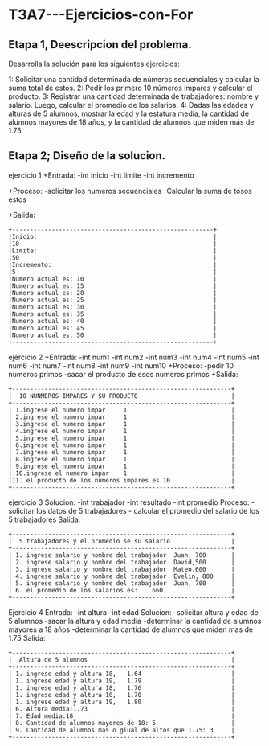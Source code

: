# T3A7---Ejercicios-con-For

## Etapa 1, Deescripcion del problema.
Desarrolla la solución para los siguientes ejercicios:

1: Solicitar una cantidad determinada de números secuenciales y calcular la suma total de estos.
2: Pedir los primero 10 números impares y calcular el producto.
3: Registrar una cantidad determinada de trabajadores: nombre y salario. Luego, calcular el promedio de los salarios.
4: Dadas las edades y alturas de 5 alumnos, mostrar la edad y la estatura media, la cantidad de alumnos mayores de 18 años, y la cantidad de alumnos que miden más de 1.75.

## Etapa 2; Diseño de la solucion.
ejercicio 1
+Entrada:
       -int inicio
       -int limite
       -int incremento

+Proceso:
       -solicitar los numeros secuenciales
       -Calcular la suma de tosos estos

+Salida:

  ~~~
+--------------------------------------------------------+
|Inicio:                                                 |
|10                                                      |
|Limite:                                                 |
|50                                                      |
|Incremento:                                             |
|5                                                       |
|Numero actual es: 10                                    |
|Numero actual es: 15                                    |
|Numero actual es: 20                                    |
|Numero actual es: 25                                    |
|Numero actual es: 30                                    |
|Numero actual es: 35                                    |
|Numero actual es: 40                                    |
|Numero actual es: 45                                    |
|Numero actual es: 50                                    |
+--------------------------------------------------------+
  ~~~

ejercicio 2
  +Entrada:
        -int num1
        -int num2
        -int num3
        -int num4
        -int num5
        -int num6
        -int num7
        -int num8
        -int num9
        -int num10
  +Proceso:
        -pedir 10 numeros primos
        -sacar el producto de esos numeros primos
  +Salida:
  
  ~~~
+-------------------------------------------------------------+
|  10 NUNMEROS IMPARES Y SU PRODUCTO                          |
+-------------------------------------------------------------+
| 1.ingrese el numero impar     1                             |
| 2.ingrese el numero impar     1                             |
| 3.ingrese el numero impar     1                             |
| 4.ingrese el numero impar     1                             |
| 5.ingrese el numero impar     1                             |
| 6.ingrese el numero impar     1                             |
| 7.ingrese el numero impar     1                             |
| 8.ingrese el numero impar     1                             |
| 9.ingrese el numero impar     1                             |
| 10.ingrese el numero impar    1                             |
|11. el producto de los numeros impares es 10                 |
+-------------------------------------------------------------+

~~~

ejercicio 3
Solucion:
     -int trabajador
     -int resultado
     -int promedio
Proceso:
     - solicitar los datos de 5 trabajadores
     - calcular el promedio del salario de los 5 trabajadores
Salida:

  ~~~
+-------------------------------------------------------------+
|  5 trabajadores y el promedio se su salario                 |
+-------------------------------------------------------------+
| 1. ingrese salario y nombre del trabajador  Juan, 700       |
| 2. ingrese salario y nombre del trabajador  David,500       |
| 3. ingrese salario y nombre del trabajador  Mateo,600       |
| 4. ingrese salario y nombre del trabajador  Evelin, 800     |
| 5. ingrese salario y nombre del trabajador  Juan, 700       |    
| 6. el promedio de los salarios es:    660                   |
+-------------------------------------------------------------+
~~~

Ejercicio 4
Entrada:
      -int altura
      -int edad
Solucion:
      -solicitar altura y edad de 5 alumnos
      -sacar la altura y edad media 
      -determinar la cantidad de alumnos mayores a 18 años
      -determinar la cantidad de alumnos que miden mas de 1.75
Salida:
  ~~~
+-------------------------------------------------------------+
|  Altura de 5 alumnos                                        |
+-------------------------------------------------------------+
| 1. ingrese edad y altura 18,   1.64                         |
| 1. ingrese edad y altura 19,   1.79                         |
| 1. ingrese edad y altura 18,   1.76                         |
| 1. ingrese edad y altura 18,   1.70                         |
| 1. ingrese edad y altura 19,   1.80                         |    
| 6. Altura media:1.73                                        |
| 7. Edad media:18                                            |
| 8. Cantidad de alumnos mayores de 18: 5                     |
| 9. Cantidad de alumnos mas o giual de altos que 1.75: 3     |
+-------------------------------------------------------------+

~~~
